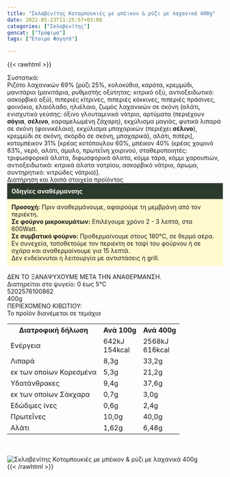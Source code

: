 ```yaml
---
title: "Σκλαβενίτης Κοτομπουκιές με μπέικον & ρύζι με λαχανικά 400g"
date: 2022-05-23T11:25:57+03:00
categories: ["Σκλαβενίτης"]
gencat: ["Τρόφιμα"]
tags: ["Έτοιμα Φαγητά"]

---
```

{{< rawhtml >}}

<div class="sload528"><div class="product"><div id="sistatika">Συστατικά:</div><div class="alltext">Ριζότο λαχανικών 69% [ρύζι 25%, κολοκύθια, καρότα, κρεμμύδι, μανιτάρια (μανιτάρια, ρυθμιστής οξύτητας: κιτρικό οξύ, αντιοξειδωτικό: ασκορβικό οξύ), πιπεριές κίτρινες, πιπεριές κόκκινες, πιπεριές πράσινες, φοινόκιο, ελαιόλαδο, ηλιέλαιο, ζωμός λαχανικών σε σκόνη (αλάτι, ενισχυτικό γεύσης: όξινο γλουταμινικό νάτριο, αρτύματα (περιέχουν <b>σόγια</b>, <b>σέλινο</b>, καραμελωμένη ζάχαρη), εκχύλισμα μαγιάς, φυτικά λιπαρά σε σκόνη (φοινικέλαιο), εκχύλισμα μπαχαρικών (περιέχει <b>σέλινο</b>), κρεμμύδι σε σκόνη, σκόρδο σε σκόνη, μπαχαρικά), αλάτι, πιπέρι], κοτομπέικον 31% [κρέας κοτόπουλου 60%, μπέικον 40% (κρέας χοιρινό 83%, νερό, αλάτι, άμυλο, πρωτεΐνη χοιρινού, σταθεροποιητές: τριφωσφορικά άλατα, διφωσφορικά άλατα, κόμμι τάρα, κόμμι χαρουπιών, αντιοξειδωτικά: κιτρικά άλατα νατρίου, ασκορβικό νάτριο, άρωμα, συντηρητικό: νιτρώδες νάτριο)].</div><div id="loipa">Διατήρηση και λοιπά στοιχεία προϊόντος</div><div class="alltext"><div style="background:#2b3a2d;padding:10px;color:#fff"><b>Οδηγίες αναθέρμανσης</b></div><div style="background:#ffface;padding:10px;"><b>Προσοχή:</b> Πριν αναθερμάνουμε, αφαιρούμε τη μεμβράνη από τον περιέκτη.<br><b>Σε φούρνο μικροκυμάτων:</b> Επιλέγουμε χρόνο 2 - 3 λεπτά, στα 600Watt.<br><b>Σε συμβατικό φούρνο:</b> Προθερμαίνουμε στους 180°C, σε θερμό αέρα. Εν συνεχεία, τοποθετούμε τον περιέκτη σε ταψί του φούρνου ή σε σχάρα και αναθερμαίνουμε για 15 λεπτά.<br>Δεν ενδείκνυται η λειτουργία με αντιστάσεις ή grill.</div><br>ΔΕΝ ΤΟ ΞΑΝΑΨΥΧΟΥΜΕ ΜΕΤΑ ΤΗΝ ΑΝΑΘΕΡΜΑΝΣΗ.<br>Διατηρείται στο ψυγείο: 0 έως 5°C<br></div><div id="barcode"><div id="barimage1"></div><span id="bartext">5202576100862</span></div><div id="varos"><div id="varosimage1"></div><span id="varostext">400g</span></div><div id="kivotio">ΠΕΡΙΕΧΟΜΕΝΟ ΚΙΒΩΤΙΟΥ:<br>Το προϊόν διανέμεται σε τεμάχια</div><div class="tabout"><table id="diatable"><tbody><tr><th>Διατροφική δήλωση</th><th>Ανά 100g</th><th>Ανά 400g</th></tr><tr><td class="texr2">Ενέργεια</td><td class="texr">642kJ<br>154kcal</td><td class="texr">2568kJ<br>616kcal</td></tr><tr><td class="texr2">Λιπαρά</td><td class="texr">8,3g</td><td class="texr">33,2g</td></tr><tr><td class="gray">εκ των οποίων Κορεσµένα</td><td class="gray2">5,3g</td><td class="gray2">21,2g</td></tr><tr><td class="texr2">Yδατάνθρακες</td><td class="texr">9,4g</td><td class="texr">37,6g</td></tr><tr><td class="gray">εκ των οποίων Σάκχαρα</td><td class="gray2">0,7g</td><td class="gray2">3,0g</td></tr><tr><td class="texr2">Eδώδιμες ίνες</td><td class="texr">0,6g</td><td class="texr">2,4g</td></tr><tr><td class="texr2">Πρωτεΐνες</td><td class="texr">10,0g</td><td class="texr">40,0g</td></tr><tr><td class="texr2">Αλάτι</td><td class="texr">1,62g</td><td class="texr">6,48g</td></tr></tbody></table></div><br><br><div class="pimg"><img alt="Σκλαβενίτης Κοτομπουκιές με μπέικον &amp; ρύζι με λαχανικά 400g" title="Σκλαβενίτης Κοτομπουκιές με μπέικον &amp; ρύζι με λαχανικά 400g" src="/media/images/sklavenitis-kotompoukies-me-mpeikon-ryzi-me-laxanika-400g.jpg"></div></div></div>
{{< /rawhtml >}}


